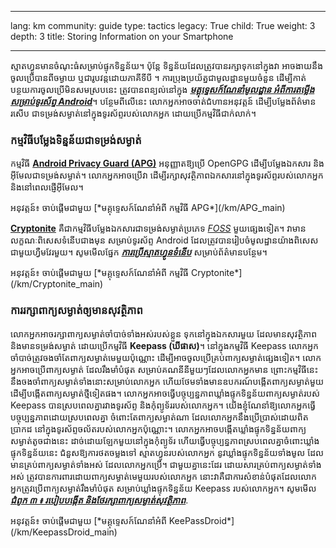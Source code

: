 

---

lang: km
community: guide
type: tactics
legacy: True
child: True
weight: 3
depth: 3
title: Storing Information on your Smartphone

---

ស្មាតហ្វូនមានចំណុះធំសម្រាប់ផ្ទុកទិន្នន័យ។ ប៉ុន្តែ ទិន្នន័យដែលត្រូវបានរក្សាទុកនៅក្នុងវា អាចងាយនឹងចូលប្រើបានពីចម្ងាយ ឬជារូបវន្តដោយភាគីទីបី ។ ការប្រុងប្រយ័ត្នជាមូលដ្ឋានមួយចំនួន ដើម្បីកាត់បន្ថយការចូលប្រើមិនសមស្របនេះ ត្រូវបានពន្យល់នៅក្នុង [***មគ្គុទ្ទេសក៍ណែនាំមូលដ្ឋាន អំពីការតម្លើងសម្រាប់ទូរស័ព្ទ Android***](/km/android_basic)។ បន្ថែមពីលើនេះ លោកអ្នកអាចចាត់ជំហានអនុវត្តន៍ ដើម្បីបម្លែងព័ត៌មានរសើប ជាទម្រង់សម្ងាត់នៅក្នុងទូរស័ព្ទរបស់លោកអ្នក ដោយប្រើកម្មវិធីជាក់លាក់។

### កម្មវិធីបម្លែងទិន្នន័យជាទម្រង់សម្ងាត់ ###

កម្មវិធី [**Android Privacy Guard (APG)**](/km/APG_main) អនុញ្ញាតឱ្យប្រើ OpenGPG ដើម្បីបម្លែងឯកសារ និងអ៊ីមែលជាទម្រង់សម្ងាត់។ លោកអ្នកអាចប្រើវា ដើម្បីរក្សាសុវត្ថិភាពឯកសារនៅក្នុងទូរស័ព្ទរបស់លោកអ្នក និងនៅពេលផ្ញើអ៊ីមែល។

<div class=getstarted markdown=1>
អនុវត្តន៍៖ ចាប់ផ្តើមជាមួយ [*មគ្គុទ្ទេសក៍ណែនាំអំពី កម្មវិធី APG*](/km/APG_main)
</div>

[**Cryptonite**](https://code.google.com/p/cryptonite/) គឺជាកម្មវិធីបម្លែងឯកសារជាទម្រង់សម្ងាត់ប្រភេទ [*FOSS*](/km/glossary#FOSS) មួយផ្សេងទៀត។ វាមានលក្ខណៈពិសេសទំនើបជាងមុន សម្រាប់ទូរស័ព្ទ Android ដែលត្រូវបានរៀបចំមូលដ្ឋានយ៉ាងពិសេសជាមួយហ្វឺមវែរមួយ។ សូមមើលផ្នែក [***ការប្រើស្មាតហ្វូនទំនើប***](/km/chapter_11_7) សម្រាប់ព័ត៌មានបន្ថែម។

<div class=getstarted markdown=1>
អនុវត្តន៍៖ ចាប់ផ្តើមជាមួយ [*មគ្គុទ្ទេសក៍ណែនាំអំពី កម្មវិធី Cryptonite*](/km/Cryptonite_main)
</div>

### ការរក្សាពាក្យសម្ងាត់ឲ្យមានសុវត្ថិភាព ###

លោកអ្នកអាចរក្សាពាក្យសម្ងាត់ចាំបាច់ទាំងអស់របស់ខ្លួន ទុកនៅក្នុងឯកសារមួយ ដែលមានសុវត្ថិភាព និងមានទម្រង់សម្ងាត់ ដោយប្រើកម្មវិធី **Keepass (ឃីផាស)**។ នៅក្នុងកម្មវិធី Keepass លោកអ្នកចាំបាច់ត្រូវចងចាំតែពាក្យសម្ងាត់មេមួយប៉ុណ្ណោះ  ដើម្បីអាចចូលប្រើគ្រប់ពាក្យសម្ងាត់ផ្សេងទៀត។ លោកអ្នកអាចប្រើពាក្យសម្ងាត់ ដែលរឹងមាំបំផុត សម្រាប់គណនីនីមួយៗដែលលោកអ្នកមាន ព្រោះកម្មវិធីនេះនឹងចងចាំពាក្យសម្ងាត់ទាំងនោះសម្រាប់លោកអ្នក ហើយថែមទាំងមានឧបករណ៍បង្កើតពាក្យសម្ងាត់មួយ ដើម្បីបង្កើតពាក្យសម្ងាត់ថ្មីទៀតផង។ លោកអ្នកអាចធ្វើបច្ចុប្បន្នភាពឃ្លាំងផ្ទុកទិន្នន័យពាក្យសម្ងាត់របស់ Keepass បានស្របពេលគ្នារវាងទូរស័ព្ទ និងកុំព្យូទ័ររបស់លោកអ្នក។ យើងខ្ញុំណែនាំឱ្យលោកអ្នកធ្វើបច្ចុប្បន្នភាពដោយស្របពេលគ្នា ចំពោះតែពាក្យសម្ងាត់ណា ដែលលោកអ្នកនឹងប្រើប្រាស់ដោយពិតប្រាកដ នៅក្នុងទូរស័ព្ទចល័តរបស់លោកអ្នកប៉ុណ្ណោះ។ លោកអ្នកអាចបង្កើតឃ្លាំងផ្ទុកទិន្នន័យពាក្យសម្ងាត់តូចជាងនេះ ដាច់ដោយឡែកមួយនៅក្នុងកុំព្យូទ័រ ហើយធ្វើបច្ចុប្បន្នភាពស្របពេលគ្នាចំពោះឃ្លាំងផ្ទុកទិន្នន័យនេះ ជំនួសឱ្យការថតចម្លងទៅ ស្មាតហ្វូនរបស់លោកអ្នក នូវឃ្លាំងផ្ទុកទិន្នន័យទាំងមូល ដែលមានគ្រប់ពាក្យសម្ងាត់ទាំងអស់ ដែលលោកអ្នកប្រើ។ ជាមួយគ្នានេះដែរ ដោយសារគ្រប់ពាក្យសម្ងាត់ទាំងអស់ ត្រូវបានការពារដោយពាក្យសម្ងាត់មេមួយរបស់លោកអ្នក នោះវាគឺជាការសំខាន់បំផុតដែលលោកអ្នកត្រូវប្រើពាក្យសម្ងាត់រឹងមាំបំផុត សម្រាប់ឃ្លាំងផ្ទុកទិន្នន័យ Keepass របស់លោកអ្នក។ សូមមើល [***ជំពូក ៣ ៖ របៀបបង្កើត និងថែរក្សាពាក្យសម្ងាត់សុវត្ថិភាព***](/km/chapter-3). 

<div class=getstarted markdown=1>
អនុវត្តន៍៖ ចាប់ផ្តើមជាមួយ [*មគ្គុទ្ទេសក៍ណែនាំអំពី KeePassDroid*](/km/KeepassDroid_main)
</div>



